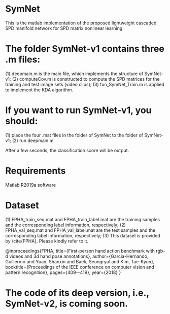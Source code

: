 # SymNet
This is the matlab implementation of the proposed lightweight cascaded SPD manifold network for SPD matrix nonlinear learning.

# The folder SymNet-v1 contains three .m files:

 (1) deepmain.m is the main file, which implements the structure of SymNet-v1;
 (2) computeCov.m is constructed to compute the SPD matrices for the training and test image sets (video clips);
 (3) fun_SymNet_Train.m is applied to implement the KDA algorithm.

# If you want to run SymNet-v1, you should:

 (1) place the four .mat files in the folder of SymNet to the folder of SymNet-v1;
 (2) run deepmain.m.
 
After a few seconds, the classification score will be output.

# Requirements
Matlab R2019a software

# Dataset

 (1) FPHA_train_seq.mat and FPHA_train_label.mat are the training samples and the corresponding label information, respectively;
 (2) FPHA_val_seq.mat and FPHA_val_label.mat are the test samples and the corresponding label information, respectively;
 (3) This dataset is provided by \cite{FPHA}. Please kindly refer to it.

@inproceedings{FPHA,
  title={First-person hand action benchmark with rgb-d videos and 3d hand pose annotations},
  author={Garcia-Hernando, Guillermo and Yuan, Shanxin and Baek, Seungryul and Kim, Tae-Kyun},
  booktitle={Proceedings of the IEEE conference on computer vision and pattern recognition},
  pages={409--419},
  year={2018}
}

# The code of its deep version, i.e., SymNet-v2, is coming soon. 
